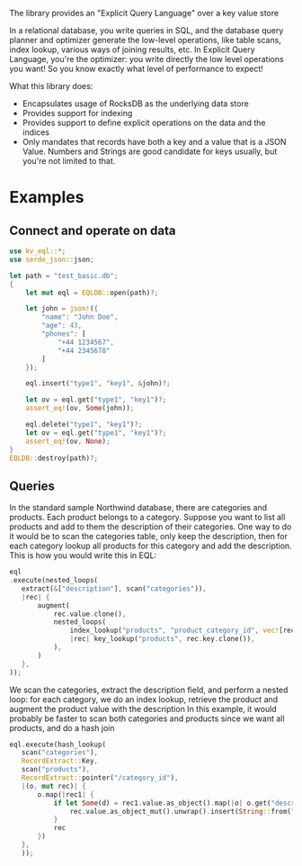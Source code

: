  The library provides an "Explicit Query Language" over a key value store

 In a relational database, you write queries in SQL, and the database query planner and optimizer generate the low-level operations,
 like table scans, index lookup, various ways of joining results, etc.
 In Explicit Query Language, you're the optimizer: you write directly the low level operations you want! So you know exactly what level
 of performance to expect!

 What this library does:
 * Encapsulates usage of RocksDB as the underlying data store
 * Provides support for indexing
 * Provides support to define explicit operations on the data and the indices
 * Only mandates that records have both a key and a value that is a JSON Value. Numbers and Strings are good candidate for keys usually, but you're not limited to that.

 # Examples

 ## Connect and operate on data
 ```rust
 use kv_eql::*;
 use serde_json::json;

 let path = "test_basic.db";
 {
     let mut eql = EQLDB::open(path)?;
 
     let john = json!({
         "name": "John Doe",
         "age": 43,
         "phones": [
             "+44 1234567",
             "+44 2345678"
         ]
     });

     eql.insert("type1", "key1", &john)?;

     let ov = eql.get("type1", "key1")?;
     assert_eq!(ov, Some(john));

     eql.delete("type1", "key1")?;
     let ov = eql.get("type1", "key1")?;
     assert_eq!(ov, None);
 }
 EQLDB::destroy(path)?;
 ```
 
 ## Queries
 In the standard sample Northwind database, there are categories and products. Each product belongs to a category. Suppose you want to list all products
 and add to them the description of their categories. One way to do it would be to scan the categories table, only keep the description, then for each category
 lookup all products for this category and add the description. This is how you would write this in EQL:
 ```rust
 eql
 .execute(nested_loops(
    extract(&["description"], scan("categories")),
    |rec| {
        augment(
            rec.value.clone(),
            nested_loops(
                index_lookup("products", "product_category_id", vec![rec.key.clone()]),
                |rec| key_lookup("products", rec.key.clone()),
            ),
        )
    },
));
 ```
 We scan the categories, extract the description field, and perform a nested loop: for each category, we do an index lookup, retrieve the product and augment 
 the product value with the description
 In this example, it would probably be faster to scan both categories and products since we want all products, and do a hash join
 ```rust
 eql.execute(hash_lookup(
    scan("categories"),
    RecordExtract::Key,
    scan("products"),
    RecordExtract::pointer("/category_id"),
    |(o, mut rec)| {
        o.map(|rec1| {
            if let Some(d) = rec1.value.as_object().map(|o| o.get("description")).flatten(){
                rec.value.as_object_mut().unwrap().insert(String::from("description"), d.clone());
            }
            rec
        })
    },
    ));
 ```
 